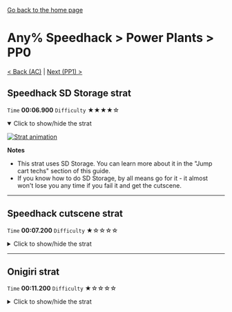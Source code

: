 [Go back to the home page](https://github.com/Doublevil/scbspeedrun)

# Any% Speedhack > Power Plants > PP0

[< Back (AC)](https://github.com/Doublevil/scbspeedrun/blob/main/levels/any_sh/A/AC.md) | [Next (PP1) >](https://github.com/Doublevil/scbspeedrun/blob/main/levels/any_sh/pp/PP1.md)

## Speedhack SD Storage strat

`Time` **00:06.900** `Difficulty` ★★★★☆
<details open>
  <summary>Click to show/hide the strat</summary>

  [![Strat animation](https://github.com/Doublevil/scbspeedrun/blob/main/media/levels/pp/PP0_S_SDStrat.webp)](https://github.com/Doublevil/scbspeedrun/blob/main/media/levels/pp/PP0_S_SDStrat.mp4?raw=true)

  **Notes**
  - This strat uses SD Storage. You can learn more about it in the "Jump cart techs" section of this guide.
  - If you know how to do SD Storage, by all means go for it - it almost won't lose you any time if you fail it and get the cutscene.
</details>

---
## Speedhack cutscene strat

`Time` **00:07.200** `Difficulty` ★☆☆☆☆
<details>
  <summary>Click to show/hide the strat</summary>

  [![Strat animation](https://github.com/Doublevil/scbspeedrun/blob/main/media/levels/pp/PP0_S_Strat.webp)](https://github.com/Doublevil/scbspeedrun/blob/main/media/levels/pp/PP0_S_Strat.mp4?raw=true)
</details>

---
## Onigiri strat

`Time` **00:11.200** `Difficulty` ★☆☆☆☆
<details>
  <summary>Click to show/hide the strat</summary>

  [![Strat animation](https://github.com/Doublevil/scbspeedrun/blob/main/media/levels/pp/PP0_OnigiriStrat.webp)](https://github.com/Doublevil/scbspeedrun/blob/main/media/levels/pp/PP0_OnigiriStrat.mp4?raw=true)
</details>
